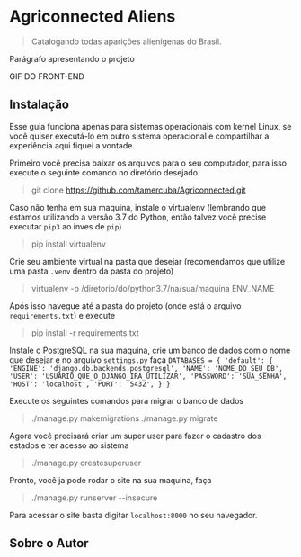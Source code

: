 # Agriconnected Aliens
> Catalogando todas aparições alienígenas do Brasil.

Parágrafo apresentando o projeto

GIF DO FRONT-END

## Instalação
Esse guia funciona apenas para sistemas operacionais com kernel Linux, se você quiser executá-lo
em outro sistema operacional e compartilhar a experiência aqui fiquei a vontade.

Primeiro você precisa baixar os arquivos para o seu computador, para isso execute o seguinte comando
no diretório desejado
> git clone https://github.com/tamercuba/Agriconnected.git

Caso não tenha em sua maquina, instale o virtualenv (lembrando que estamos utilizando a versão 3.7 do Python, então
    talvez você precise executar `pip3` ao inves de `pip`)
> pip install virtualenv

Crie seu ambiente virtual na pasta que desejar (recomendamos que utilize uma pasta `.venv` dentro da pasta do projeto)
> virtualenv -p /diretorio/do/python3.7/na/sua/maquina ENV_NAME

Após isso navegue até a pasta do projeto (onde está o arquivo `requirements.txt`) e execute
>pip install -r requirements.txt

Instale o PostgreSQL na sua maquina, crie um banco de dados com o nome que desejar e no arquivo `settings.py` faça
`DATABASES = {
    'default': {
        'ENGINE': 'django.db.backends.postgresql',
        'NAME': 'NOME_DO_SEU_DB',
        'USER': 'USUARIO_QUE_O_DJANGO_IRA_UTILIZAR',
        'PASSWORD': 'SUA_SENHA',
        'HOST': 'localhost',
        'PORT': '5432',
    }
}`

Execute os seguintes comandos para migrar o banco de dados
>./manage.py makemigrations
./manage.py migrate

Agora você precisará criar um super user para fazer o cadastro dos estados e ter acesso ao sistema
>./manage.py createsuperuser

Pronto, você ja pode rodar o site na sua maquina, faça
>./manage.py runserver --insecure

Para acessar o site basta digitar `localhost:8000` no seu navegador.

## Sobre o Autor
